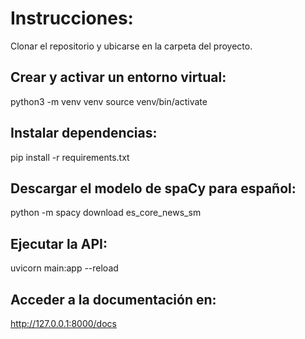 # Instrucciones:

Clonar el repositorio y ubicarse en la carpeta del proyecto.

## Crear y activar un entorno virtual:

python3 -m venv venv
source venv/bin/activate
## Instalar dependencias:

pip install -r requirements.txt

## Descargar el modelo de spaCy para español:
python -m spacy download es_core_news_sm

## Ejecutar la API:
uvicorn main:app --reload
## Acceder a la documentación en: 
http://127.0.0.1:8000/docs